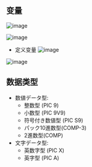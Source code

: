 ## 变量
![image](https://github.com/user-attachments/assets/f129475d-2123-4c9a-9d0b-56174e5fd914)

![image](https://github.com/user-attachments/assets/84d24e8a-0124-40e3-a1eb-e4a015c139ba)

- 定义变量
![image](https://github.com/user-attachments/assets/27844fbc-82ef-4808-ae95-0d91a294a394)

![image](https://github.com/user-attachments/assets/be3e8ae0-0ddd-4c63-96a2-c8a5cb6fc2b4)

## 数据类型
- 数値データ型:
  + 整数型 (PIC 9)
  + 小数型 (PIC 9V9)
  + 符号付き数値型 (PIC S9)
  + パック10進数型(COMP-3)
  + 2進数型(COMP)
- 文字データ型:
  + 英数字型 (PIC X)
  + 英字型 (PIC A)
